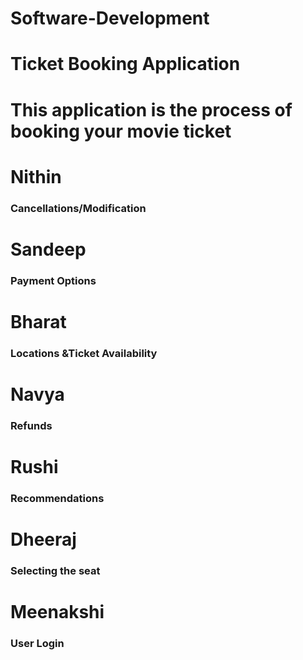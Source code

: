 # Software-Development
# Ticket Booking Application
# This application is the process of booking your movie ticket
# Nithin
### Cancellations/Modification
# Sandeep
### Payment Options
# Bharat
### Locations &Ticket Availability
# Navya
### Refunds
# Rushi
### Recommendations
# Dheeraj
### Selecting the seat
# Meenakshi
### User Login


